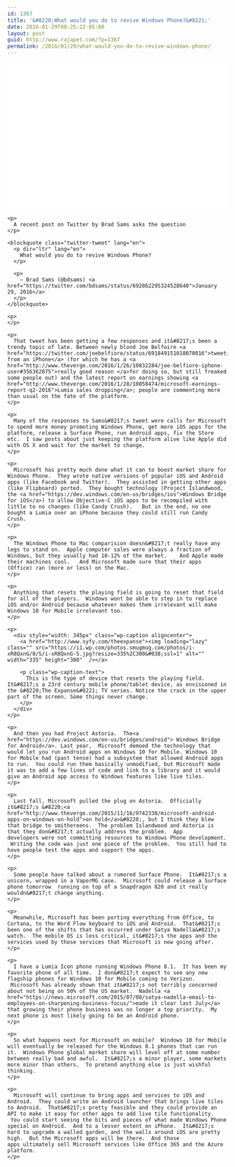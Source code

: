 ```yaml
---
id: 1367
title: '&#8220;What would you do to revive Windows Phone?&#8221;'
date: 2016-01-29T00:25:22-05:00
layout: post
guid: http://www.rajapet.com/?p=1367
permalink: /2016/01/29/what-would-you-do-to-revive-windows-phone/
---
```

<div class="getty embed image" style="background-color: #fff; display: inline-block; font-family: 'Helvetica Neue',Helvetica,Arial,sans-serif; color: #a7a7a7; font-size: 11px; width: 100%; max-width: 594px;">
  <div style="overflow: hidden; position: relative; height: 0; padding: 66.498316% 0 0 0; width: 100%;">
  </div>
  
  <p style="margin: 0;">
    </div> 
    
    <p>
      A recent post on Twitter by Brad Sams asks the question
    </p>
    
    <blockquote class="twitter-tweet" lang="en">
      <p dir="ltr" lang="en">
        What would you do to revive Windows Phone?
      </p>
      
      <p>
        — Brad Sams (@bdsams) <a href="https://twitter.com/bdsams/status/692862295324528640">January 29, 2016</a>
      </p>
    </blockquote>
    
    <p>
    </p>
    
    <p>
      That tweet has been getting a few responses and it&#8217;s been a trendy topic of late. Between newly blond Joe Belfoire <a href="https://twitter.com/joebelfiore/status/691849151018070016">tweeting from an iPhone</a> (for which he has a <a href="http://www.theverge.com/2016/1/26/10832284/joe-belfiore-iphone-user#356362075">really good reason </a>for doing so, but still freaked some people out) and the latest report on earnings showing <a href="http://www.theverge.com/2016/1/28/10858474/microsoft-earnings-report-q2-2016">Lumia sales dropping</a>; people are commenting more than usual on the fate of the platform.
    </p>
    
    <p>
      Many of the responses to Sams&#8217;s tweet were calls for Microsoft to spend more money promoting Windows Phone, get more iOS apps for the platform, release a Surface Phone, run Android apps, fix the Store etc.  I saw posts about just keeping the platform alive like Apple did with OS X and wait for the market to change.
    </p>
    
    <p>
      Microsoft has pretty much done what it can to boost market share for Windows Phone.  They wrote native versions of popular iOS and Android apps (like Facebook and Twitter).  They assisted in getting other apps (like Flipboard) ported.  They bought technology (Project Islandwood, the <a href="https://dev.windows.com/en-us/bridges/ios">Windows Bridge for iOS</a>) to allow Objective-C iOS apps to be recompiled with little to no changes (like Candy Crush).   But in the end, no one bought a Lumia over an iPhone because they could still run Candy Crush.
    </p>
    
    <p>
      The Windows Phone to Mac comparision doesn&#8217;t really have any legs to stand on.  Apple computer sales were always a fraction of Windows, but they usually had 10-12% of the market.    And Apple made their machines cool.   And Microsoft made sure that their apps (Office) ran (more or less) on the Mac.
    </p>
    
    <p>
      Anything that resets the playing field is going to reset that field for all of the players.  Windows wont be able to step in to replace iOS and/or Android because whatever makes them irrelevant will make Windows 10 for Mobile irrelevant too.
    </p>
    
    <p>
      <div style="width: 345px" class="wp-caption aligncenter">
        <a href="http://www.syfy.com/theexpanse"><img loading="lazy" class="" src="https://i1.wp.com/photos.smugmug.com/photos/i-xR8QxnG/0/S/i-xR8QxnG-S.jpg?resize=335%2C300&#038;ssl=1" alt="" width="335" height="300"  /></a>
        
        <p class="wp-caption-text">
          This is the type of device that resets the playing field. It&#8217;s a 23rd century mobile phone/tablet device, as envisioned in the &#8220;The Expanse&#8221; TV series. Notice the crack in the upper part of the screen. Some things never change.
        </p>
      </div>
    </p>
    
    <p>
      And then you had Project Astoria.  The<a href="https://dev.windows.com/en-us/bridges/android"> Windows Bridge for Android</a>. Last year,  Microsoft demoed the technology that would let you run Android apps on Windows 10 for Mobile. Windows 10 for Mobile had (past tense) had a subsystem that allowed Android apps to run.  You could run them basically unmodified, but Microsoft made it was to add a few lines of code and link to a library and it would give an Android app access to Windows features like live tiles.
    </p>
    
    <p>
      Last fall, Microsoft pulled the plug on Astoria.  Officially it&#8217;s &#8220;<a href="http://www.theverge.com/2015/11/16/9742338/microsoft-android-apps-on-windows-on-hold">on hold</a>&#8220;, but I think they blew that bridge to smithereens.  The problem Islandwood and Astoria is that they don&#8217;t actually address the problem.  App developers were not committing resources to Windows Phone development.  Writing the code was just one piece of the problem.  You still had to have people test the apps and support the apps.
    </p>
    
    <p>
      Some people have talked about a rumored Surface Phone.  It&#8217;s a unicorn, wrapped in a VaporMG case.  Microsoft could release a Surface phone tomorrow  running on top of a Snapdragon 820 and it really wouldn&#8217;t change anything.
    </p>
    
    <p>
      Meanwhile, Microsoft has been porting everything from Office, to Cortana, to the Word Flow keyboard to iOS and Android.  That&#8217;s been one of the shifts that has occurred under Satya Nadella&#8217;s watch.  The mobile OS is less critical, it&#8217;s the apps and the services used by those services that Microsoft is now going after.
    </p>
    
    <p>
      I have a Lumia Icon phone running Windows Phone 8.1.  It has been my favorite phone of all time.  I don&#8217;t expect to see any new flagship phones for Windows 10 for Mobile coming to Verizon.  Microsoft has already shown that it&#8217;s not terribly concerned about not being on 50% of the US market.  Nadella <a href="https://news.microsoft.com/2015/07/08/satya-nadella-email-to-employees-on-sharpening-business-focus/">made it clear last July</a> that growing their phone business was no longer a top priority.  My next phone is most likely going to be an Android phone.
    </p>
    
    <p>
      So what happens next for Microsoft on mobile?  Windows 10 for Mobile will eventually be released for the Windows 8.1 phones that can run it.  Windows Phone global market share will level off at some number between really bad and awful.  It&#8217;s a minor player, some markets more minor than others.  To pretend anything else is just wishful thinking.
    </p>
    
    <p>
      Microsoft will continue to bring apps and services to iOS and Android.  They could write an Android launcher that brings live tiles to Android.  That&#8217;s pretty feasible and they could provide an API to make it easy for other apps to add live tile functionality.  You could start seeing the bits and pieces of what made Windows Phone special on Android.  And to a lesser extent on iPhone.  It&#8217;s hard to upgrade a walled garden, and the walls around iOS are pretty high.  But the Microsoft apps will be there.  And those apps ultimately sell Microsoft services like Office 365 and the Azure platform.
    </p>
